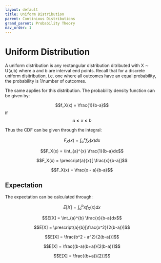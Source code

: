 ```yaml
---
layout: default
title: Uniform Distribution
parent: Continious Distributions
grand_parent: Probability Theory
nav_order: 1
---
```

# Uniform Distribution
A uniform distribution is any rectangular distribution ditributed with X $\sim$ U(a,b) where a and b are interval end points. Recall that for a discrete uniform disitribution, i.e. one where all outcomes have an equal probability, the probability is 1/number of outcomes.

The same applies for this distribution. The probability density function can be given by:

$$f_X(x) = \frac{1}{b-a}$$ if $$a \leq x \leq b$$

Thus the CDF can be given through the integral:

$$F_X(x) = \int_{a}^{x} f_X(x)dx$$

$$F_X(x) = \int_{a}^{x} \frac{1}{b-a}dx$$

$$F_X(x) = \prescript{a}{x}[ \frac{x}{b-a}]$$ 

$$F_X(x) = \frac{x - a}{b-a}$$

## Expectation
The expectation can be calculated through:

$$E[X] = \int_{a}^{b} x f_X(x)dx$$

$$E[X] = \int_{a}^{b} \frac{x}{b-a}dx$$

$$E[X] =  \prescript{a}{b}[\frac{x^2}{2(b-a)}]$$

$$E[X] =  \frac{b^2 - a^2}{2(b-a)}]$$

$$E[X] =  \frac{(b-a)(b+a)}{2(b-a)}]$$

$$E[X] =  \frac{(b+a)}{2}]$$

